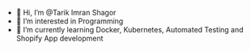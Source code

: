 - 👋 Hi, I’m @Tarik Imran Shagor
- 👀 I’m interested in Programming
- 🌱 I’m currently learning Docker, Kubernetes, Automated Testing and Shopify App development
<!-- - 💞️ I’m looking to collaborate on ...
- 📫 How to reach me ...
 -->
<!---
shagor1994/shagor1994 is a ✨ special ✨ repository because its `README.md` (this file) appears on your GitHub profile.
You can click the Preview link to take a look at your changes.
--->
